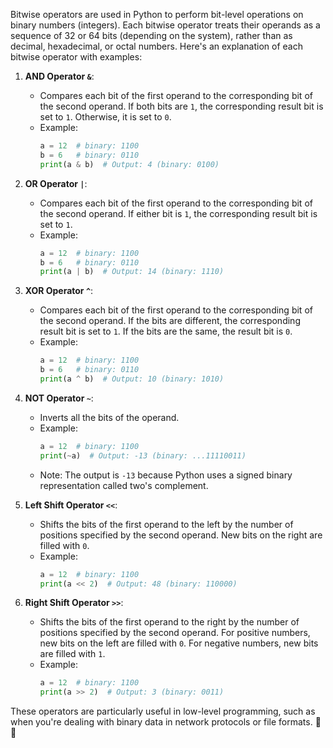 Bitwise operators are used in Python to perform bit-level operations on binary numbers (integers). Each bitwise operator treats their operands as a sequence of 32 or 64 bits (depending on the system), rather than as decimal, hexadecimal, or octal numbers. Here's an explanation of each bitwise operator with examples:

1. **AND Operator `&`**:
   - Compares each bit of the first operand to the corresponding bit of the second operand. If both bits are `1`, the corresponding result bit is set to `1`. Otherwise, it is set to `0`.
   - Example:
     ```python
     a = 12  # binary: 1100
     b = 6   # binary: 0110
     print(a & b)  # Output: 4 (binary: 0100)
     ```

2. **OR Operator `|`**:
   - Compares each bit of the first operand to the corresponding bit of the second operand. If either bit is `1`, the corresponding result bit is set to `1`.
   - Example:
     ```python
     a = 12  # binary: 1100
     b = 6   # binary: 0110
     print(a | b)  # Output: 14 (binary: 1110)
     ```

3. **XOR Operator `^`**:
   - Compares each bit of the first operand to the corresponding bit of the second operand. If the bits are different, the corresponding result bit is set to `1`. If the bits are the same, the result bit is `0`.
   - Example:
     ```python
     a = 12  # binary: 1100
     b = 6   # binary: 0110
     print(a ^ b)  # Output: 10 (binary: 1010)
     ```

4. **NOT Operator `~`**:
   - Inverts all the bits of the operand.
   - Example:
     ```python
     a = 12  # binary: 1100
     print(~a)  # Output: -13 (binary: ...11110011)
     ```
   - Note: The output is `-13` because Python uses a signed binary representation called two's complement.

5. **Left Shift Operator `<<`**:
   - Shifts the bits of the first operand to the left by the number of positions specified by the second operand. New bits on the right are filled with `0`.
   - Example:
     ```python
     a = 12  # binary: 1100
     print(a << 2)  # Output: 48 (binary: 110000)
     ```

6. **Right Shift Operator `>>`**:
   - Shifts the bits of the first operand to the right by the number of positions specified by the second operand. For positive numbers, new bits on the left are filled with `0`. For negative numbers, new bits are filled with `1`.
   - Example:
     ```python
     a = 12  # binary: 1100
     print(a >> 2)  # Output: 3 (binary: 0011)
     ```

These operators are particularly useful in low-level programming, such as when you're dealing with binary data in network protocols or file formats. 🐍✨